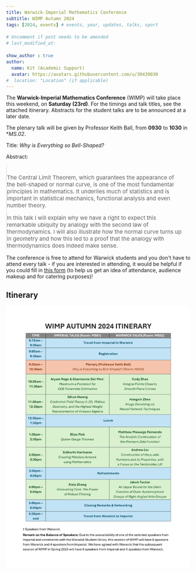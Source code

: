 ```yaml
---
title: Warwick-Imperial Mathematics Conference
subtitle: WIMP Autumn 2024
tags: [2024, events] # events, year, updates, talks, sport

# Uncomment if post needs to be amended
# last_modified_at:

show_author : true
author:
  name: Kit (Academic Support)
  avatar: https://avatars.githubusercontent.com/u/30439030
#  location: "Location" (if applicable)
---
```


The **Warwick-Imperial Mathematics Conference** (WIMP) will take place this weekend, on **Saturday (23rd)**. For the timings and talk titles, see the attached itinerary. Abstracts for the student talks are to be announced at a later date.

The plenary talk will be given by Professor Keith Ball, from **0930** to **1030** in **MS.02*.

Title: *Why is Everything so Bell-Shaped?*

<style>
blockquote {
    padding: 10px 20px 0 0;
    margin: 0 0 0 0;
    font-size: 15px;
}
</style>

Abstract:
> The Central Limit Theorem, which guarantees the appearance of the bell-shaped or normal curve, is one of the most fundamental principles in mathematics. It underlies much of statistics and is important in statistical mechanics, functional analysis and even number theory.
>
> In this talk I will explain why we have a right to expect this remarkable ubiquity by analogy with the second law of thermodynamics. I will also illustrate how the normal curve turns up in geometry and how this led to a proof that the analogy with thermodynamics does indeed make sense.

The conference is free to attend for Warwick students and you don't have to attend every talk - if you are interested in attending, it would be helpful if you could fill in [this form](https://forms.gle/z2i46uHCVH7PbdWP6) (to help us get an idea of attendance, audience makeup and for catering purposes)!

## Itinerary
![WIMP itinerary](<../assets/posts/2024-2025/WIMP Autumn 2024 Itinerary.png>)